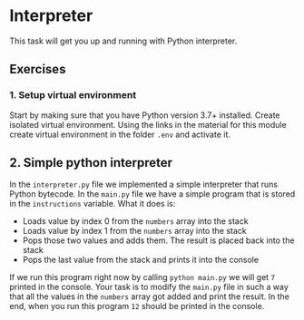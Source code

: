 # Interpreter

This task will get you up and running with Python interpreter. 

## Exercises

### 1. Setup virtual environment  

Start by making sure that you have Python version 3.7+ installed.
Create isolated virtual environment. Using the links in the material for this module create virtual environment in the folder `.env` and activate it.

## 2. Simple python interpreter

In the `interpreter.py` file we implemented a simple interpreter that runs Python bytecode. In the `main.py` file we have a simple program that is stored in the `instructions` variable. What it does is:
- Loads value by index 0 from the `numbers` array into the stack
- Loads value by index 1 from the `numbers` array into the stack
- Pops those two values and adds them. The result is placed back into the stack
- Pops the last value from the stack and prints it into the console

If we run this program right now by calling `python main.py` we will get `7` printed in the console.
Your task is to modify the `main.py` file in such a way that all the values in the `numbers` array got added and print the result. In the end, when you run this program `12` should be printed in the console.
